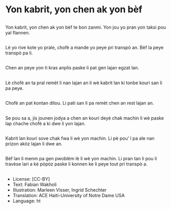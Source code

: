 # Yon kabrit, yon chen ak yon bèf

##
Yon kabrit, yon chen ak yon bèf te bon zanmi. Yon jou yo pran yon taksi pou yal flannen.

##
Lè yo rive kote yo prale, chofè a mande yo peye pri transpò an. Bèf la peye transpò pa li.

##
Chen an peye yon ti kras anplis paske li pat gen lajan egzat lan.

##
Lè chofè an ta pral remèt li nan lajan an li wè kabrit lan ki tonbe kouri san li pa peye.

##
Chofè an pat kontan ditou. Li pati san li pa remèt chen an rest lajan an.

##
Se pou sa a, jis jounen jodya a chen an kouri deyè chak machin li wè paske lap chache chofè a ki dwe li yon lajan.

##
Kabrit lan kouri sove chak fwa li wè yon machin. Li pè pou’ l pa ale nan prizon akòz lajan li dwe an.

##
Bèf lan li menm pa gen pwoblèm lè li wè yon machin. Li pran tan li pou li travèse lari a kè pòpòz paske li konnen ke li peye tout pri transpò a.

##
* License: [CC-BY]
* Text: Fabian Wakholi
* Illustration: Marleen Visser, Ingrid Schechter
* Translation: ACE Haiti-University of Notre Dame USA
* Language: ht
